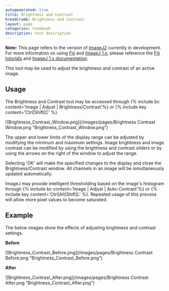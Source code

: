 ```yaml
---
autogenerated: true
title: Brightness and Contrast
breadcrumb: Brightness and Contrast
layout: page
categories: Cookbook
description: test description
---
```


**Note:** This page refers to the version of [ImageJ2](ImageJ2 "wikilink") currently in development. For more information on using [Fiji](Fiji "wikilink") and [ImageJ 1.x](ImageJ_1.x "wikilink"), please reference the [Fiji tutorials](_Category_Tutorials "wikilink") and [ImageJ 1.x documentation](https://imagej.net/docs/).

This tool may be used to adjust the brightness and contrast of an active image.

## Usage

The Brightness and Contrast tool may be accessed through {% include bc content='Image | Adjust | Brightness/Contrast'%} or {% include key content='Ctrl|Shift|C' %}.

![Brightness\_Contrast\_Window.png](/images/pages/Brightness Contrast Window.png "Brightness_Contrast_Window.png")

The upper and lower limits of the display range can be adjusted by modifying the minimum and maximum settings. Image brightness and image contrast can be modified by using the brightness and contrast sliders or by using the arrows on the right of the window to adjust the range.

Selecting 'OK' will make the specified changes to the display and close the Brightness/Contrast window. All channels in an image will be simultaneously updated automatically.

ImageJ may provide intelligent thresholding based on the image's histogram through {% include bc content='Image | Adjust | Auto-Contrast'%} or {% include key content='Ctrl|Alt|Shift|L' %}. Repeated usage of this process will allow more pixel values to become saturated.

## Example

The below images show the effects of adjusting brightness and contrast settings.

**Before**

![Brightness\_Contrast\_Before.png](/images/pages/Brightness Contrast Before.png "Brightness_Contrast_Before.png")

**After**

![Brightness\_Contrast\_After.png](/images/pages/Brightness Contrast After.png "Brightness_Contrast_After.png")


